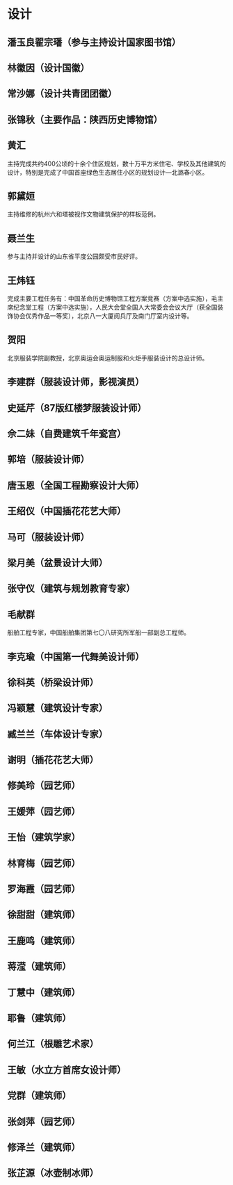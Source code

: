 # 设计

## 潘玉良翟宗璠（参与主持设计国家图书馆）

## 林徽因（设计国徽）

## &#x20;常沙娜（设计共青团团徽）

## 张锦秋（主要作品：陕西历史博物馆）

## 黄汇

主持完成共约400公顷的十余个住区规划，数十万平方米住宅、学校及其他建筑的设计，特别是完成了中国首座绿色生态居住小区的规划设计—北潞春小区。

## 郭黛姮

主持维修的杭州六和塔被视作文物建筑保护的样板范例。

## 聂兰生

参与主持并设计的山东省平度公园颇受市民好评。

## 王炜钰

完成主要工程任务有：中国革命历史博物馆工程方案竞赛（方案中选实施），毛主席纪念堂工程（方案中选实施），人民大会堂全国人大常委会会议大厅（获全国装饰协会优秀作品一等奖），北京八一大厦阅兵厅及南门厅室内设计等。

## 贺阳

北京服装学院副教授，北京奥运会奥运制服和火炬手服装设计的总设计师。

## 李建群（服装设计师，影视演员）

## 史延芹（87版红楼梦服装设计师）

## 佘二妹（自费建筑千年瓷宫）

## 郭培（服装设计师）

## 唐玉恩（全国工程勘察设计大师）

## 王绍仪（中国插花花艺大师）

## 马可（服装设计师）

## 梁月美（盆景设计大师）

## 张守仪（建筑与规划教育专家）

## 毛献群

船舶工程专家，中国船舶集团第七〇八研究所军船一部副总工程师。

## 李克瑜（中国第一代舞美设计师）

## 徐科英（桥梁设计师）

## 冯颖慧（建筑设计专家）

## 臧兰兰（车体设计专家）

## 谢明（插花花艺大师）

## 修美玲（园艺师）

## 王媛萍（园艺师）

## 王怡（建筑学家）

## 林育梅（园艺师）

## 罗海霞（园艺师）

## 徐甜甜（建筑师）

## 王鹿鸣（建筑师）

## 蒋滢（建筑师）

## 丁慧中（建筑师）

## 耶鲁（建筑师）

## 何兰江（根雕艺术家）

## 王敏（水立方首席女设计师）

## 党群（建筑师）

## 张剑萍（园艺师）

## 修泽兰（建筑师）

## 张芷源（冰壶制冰师）
